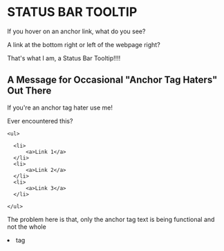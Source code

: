# STATUS BAR TOOLTIP

If you hover on an anchor link, what do you see?

A link at the bottom right or left of the webpage right?

That's what I am, a Status Bar Tooltip!!!!

## A Message for Occasional "Anchor Tag Haters" Out There

If you're an anchor tag hater use me!

Ever encountered this?
```
<ul>

  <li>
      <a>Link 1</a>
  </li>
  <li>
      <a>Link 2</a>
  </li>
  <li>
      <a>Link 3</a>
  </li>

</ul>
```

The problem here is that, only the anchor tag text is being functional and not the whole <li> tag



